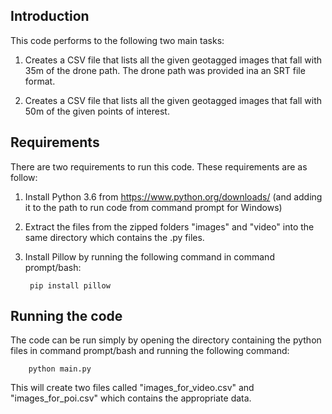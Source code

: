 ## Introduction

This code performs to the following two main tasks:

1) Creates a CSV file that lists all the given geotagged images that fall with 35m of the drone path. The drone path was provided ina an SRT file format.

2) Creates a CSV file that lists all the given geotagged images that fall with 50m of the given points of interest.

## Requirements

There are two requirements to run this code. These requirements are as follow:

1) Install Python 3.6 from https://www.python.org/downloads/ (and adding it to the path to run code from command prompt for Windows)

2) Extract the files from the zipped folders "images" and "video" into the same directory which contains the .py files.

3) Install Pillow by running the following command in command prompt/bash:
		
		pip install pillow
		
## Running the code

The code can be run simply by opening the directory containing the python files in command prompt/bash and running the following command:

		python main.py
		
This will create two files called "images_for_video.csv" and "images_for_poi.csv" which contains the appropriate data.
